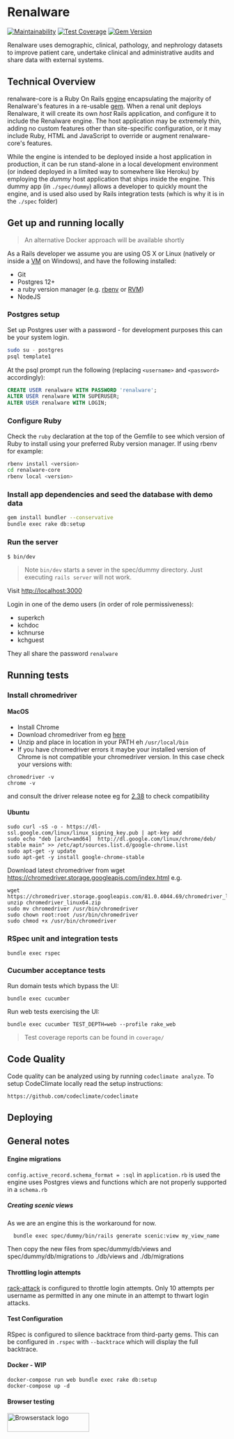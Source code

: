 # Renalware

[![Maintainability](https://api.codeclimate.com/v1/badges/644897239eebaf83f564/maintainability)](https://codeclimate.com/github/airslie/renalware-core/maintainability)
[![Test Coverage](https://codeclimate.com/repos/58beee3ed41d600266000147/badges/50451f89d7aad6c2d200/coverage.svg)](https://codeclimate.com/repos/58beee3ed41d600266000147/coverage)
[![Gem Version](https://badge.fury.io/rb/renalware-core.svg)](https://badge.fury.io/rb/renalware-core)

Renalware uses demographic, clinical, pathology, and nephrology datasets to improve patient care,
undertake clinical and administrative audits and share data with external systems.

## Technical Overview

renalware-core is a Ruby On Rails [engine](http://guides.rubyonrails.org/engines.html) encapsulating the majority of Renalware's
features in a re-usable [gem](http://guides.rubygems.org/what-is-a-gem/). When a renal unit deploys Renalware, it will create its own _host_
Rails application, and configure it to include the Renalware engine. The host application may be
extremely thin, adding no custom features other than site-specific configuration, or it may include
Ruby, HTML and JavaScript to override or augment renalware-core's features.

While the engine is intended to be deployed inside a host application in production, it can be run
stand-alone in a local development environment (or indeed deployed in a limited way to somewhere like Heroku) by employing
the _dummy_ host application that ships inside the engine. This dummy app (in `./spec/dummy`)
allows a developer to quickly mount the engine, and is used also used by Rails integration tests (which is why
it is in the `./spec` folder)

## Get up and running locally

> An alternative Docker approach will be available shortly

As a Rails developer we assume you are using OS X or Linux (natively or inside a [VM](https://www.virtualbox.org/wiki/Downloads) on Windows),
and have the following installed:

* Git
* Postgres 12+
* a ruby version manager (e.g. [rbenv](https://github.com/rbenv/rbenv) or [RVM](https://rvm.io/))
* NodeJS

### Postgres setup

Set up Postgres user with a password - for development purposes this can be your system login.

```bash
sudo su - postgres
psql template1
```

At the psql prompt run the following (replacing `<username>` and `<password>` accordingly):

```sql
CREATE USER renalware WITH PASSWORD 'renalware';
ALTER USER renalware WITH SUPERUSER;
ALTER USER renalware WITH LOGIN;
```

### Configure Ruby

Check the `ruby` declaration at the top of the Gemfile to see which version of Ruby to install
using your preferred Ruby version manager.
If using rbenv for example:
```bash
rbenv install <version>
cd renalware-core
rbenv local <version>
```

### Install app dependencies and seed the database with demo data

```bash
gem install bundler --conservative
bundle exec rake db:setup
```

### Run the server

```
$ bin/dev
```

> Note `bin/dev` starts a sever in the spec/dummy directory. Just executing `rails server` will not work.

Visit [http://localhost:3000](http://localhost:3000)

Login in one of the demo users (in order of role permissiveness):
- superkch
- kchdoc
- kchnurse
- kchguest

They all share the password `renalware`

## Running tests

### Install chromedriver

#### MacOS

- Install Chrome
- Download chromedriver from eg [here](https://chromedriver.storage.googleapis.com/index.html)
- Unzip and place in location in your PATH eh `/usr/local/bin`
- If you have chromedriver errors it maybe your installed version of Chrome is not
compatible your chromedriver version. In this case check your versions with:

```
chromedriver -v
chrome -v
```
and consult the driver release notee eg for [2.38](https://chromedriver.storage.googleapis.com/2.38/notes.txt)
to check compatibility

#### Ubuntu

```
sudo curl -sS -o - https://dl-ssl.google.com/linux/linux_signing_key.pub | apt-key add
sudo echo "deb [arch=amd64]  http://dl.google.com/linux/chrome/deb/ stable main" >> /etc/apt/sources.list.d/google-chrome.list
sudo apt-get -y update
sudo apt-get -y install google-chrome-stable
```

Download latest chromedriver from wget https://chromedriver.storage.googleapis.com/index.html e.g.

```
wget https://chromedriver.storage.googleapis.com/81.0.4044.69/chromedriver_linux64.zip
unzip chromedriver_linux64.zip
sudo mv chromedriver /usr/bin/chromedriver
sudo chown root:root /usr/bin/chromedriver
sudo chmod +x /usr/bin/chromedriver
```


### RSpec unit and integration tests

    bundle exec rspec

### Cucumber acceptance tests

Run domain tests which bypass the UI:

    bundle exec cucumber

Run web tests exercising the UI:

    bundle exec cucumber TEST_DEPTH=web --profile rake_web

> Test coverage reports can be found in `coverage/`

## Code Quality

Code quality can be analyzed using by running `codeclimate analyze`. To setup
CodeClimate locally read the setup instructions:

    https://github.com/codeclimate/codeclimate

## Deploying

## General notes

#### Engine migrations

`config.active_record.schema_format = :sql` in `application.rb` is used the engine
uses Postgres views and functions which are not properly supported in a `schema.rb`

##### Creating scenic views

As we are an engine this is the workaround for now.
```sh
  bundle exec spec/dummy/bin/rails generate scenic:view my_view_name
```
Then copy the new files from spec/dummy/db/views and spec/dummy/db/migrations
to ./db/views and ./db/migrations

#### Throttling login attempts

[rack-attack](https://github.com/kickstarter/rack-attack) is configured to throttle login attempts.
Only 10 attempts per username as permitted in any one minute in an attempt to thwart login attacks.

#### Test Configuration

RSpec is configured to silence backtrace from third-party gems. This can be
configured in `.rspec` with `--backtrace` which will display the full backtrace.

#### Docker - WIP

```
docker-compose run web bundle exec rake db:setup
docker-compose up -d
```

#### Browser testing

<a href="https://www.browserstack.com">
  <img alt="Browserstack logo" src="doc/Browserstack-logo.svg" width="188" height="43" >
</a>
